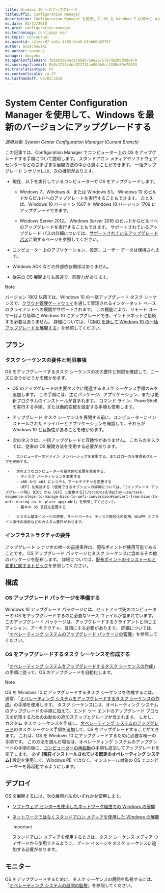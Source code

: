 ```yaml
---
title: Windows 10 へのアップグレード
titleSuffix: Configuration Manager
description: Configuration Manager を使用して、OS を Windows 7 以降から Windows 10 にアップグレードする方法について説明します。
ms.date: 03/22/2018
ms.prod: configuration-manager
ms.technology: configmgr-osd
ms.topic: conceptual
ms.assetid: c21eec87-ad1c-4465-8e45-5feb60b92707
author: aczechowski
ms.author: aaroncz
manager: dougeby
ms.openlocfilehash: fbba0306cececebeb7a0e20757e7de3b0d4d0e70
ms.sourcegitcommit: 0b0c2735c4ed822731ae069b4cc1380e89e78933
ms.translationtype: HT
ms.contentlocale: ja-JP
ms.lasthandoff: 05/03/2018
---
```

# <a name="upgrade-windows-to-the-latest-version-with-system-center-configuration-manager"></a>System Center Configuration Manager を使用して、Windows を最新のバージョンにアップグレードする

*適用対象: System Center Configuration Manager (Current Branch)*

この記事では、Configuration Manager でコンピューター上の OS をアップグレードする手順について説明します。 スタンドアロン メディアやソフトウェア センターなどのさまざまな展開方法の中から選ぶことができます。 一括アップグレード シナリオには、次の機能があります。  

-   現在、以下を実行しているコンピューターで OS をアップグレードします。
    - Windows 7、Windows 8、または Windows 8.1。 Windows 10 のビルドからビルドへのアップグレードを実行することもできます。 たとえば、Windows 10 バージョン 1607 を Windows 10 バージョン 1709 にアップグレードできます。  
    
    - Windows Server 2012。 Windows Server 2016 のビルドからビルドへのアップグレードを実行することもできます。 サポートされているアップグレード パスの詳細については、[サポートされているアップグレード パス](https://docs.microsoft.com/windows-server/get-started/supported-upgrade-paths#upgrading-previous-retail-versions-of-windows-server-to-windows-server-2016)に関するページを参照してください。    

-   コンピューター上のアプリケーション、設定、ユーザー データは保持されます。  

-   Windows ADK などの外部依存関係はありません。  

-   従来の OS 展開よりも高速で、回復力があります。  


> [!Note]  
> バージョン 1802 以降では、Windows 10 の一括アップグレード タスク シーケンスで、[クラウド管理ゲートウェイ](/sccm/core/clients/manage/plan-cloud-management-gateway)を通して管理されるインターネット ベースのクライアントへの展開がサポートされます。 この機能により、リモート ユーザーはより簡単に Windows 10 にアップグレードでき、イントラネットに接続する必要はありません。 詳細については、「[CMG を通して Windows 10 の一括アップグレードを展開する](/sccm/osd/deploy-use/manage-task-sequences-to-automate-tasks#deploy-windows-10-in-place-upgrade-via-cmg)」を参照してください。 <!-- 1357149 -->



##  <a name="BKMK_Plan"></a> プラン  

### <a name="task-sequence-requirements-and-limitations"></a>タスク シーケンスの要件と制限事項

OS をアップグレードするタスク シーケンスの次の要件と制限を確認して、ニーズに合うかどうかを確かめます。  

  -   OS のアップグレードの主要タスクに関連するタスク シーケンス手順のみを追加します。 この手順には、主にパッケージ、アプリケーション、または更新プログラムのインストールが含まれます。 コマンド ライン、PowerShell を実行する手順、または動的変数を設定する手順も使用します。  

  -   アップグレード タスク シーケンスを展開する前に、コンピューターにインストールされたドライバーとアプリケーションを確認して、それらが Windows 10 と互換性があることを確かめます。  

  -   次のタスクは、一括アップグレードと互換性がありません。 これらのタスクでは、従来の OS 展開方法を使用する必要があります。  

     -   コンピューターのドメイン メンバーシップを変更する。またはローカル管理者グループを更新する。  

     -   次のようなコンピューターの基本的な変更を実装する。 
         - ディスク パーティションを変更する
         - x86 から x64 にシステム アーキテクチャを変更する
         - UEFI を実装する (使用できるオプションの詳細については、「[インプレース アップグレード時に BIOS から UEFI に変換する](/sccm/osd/deploy-use/task-sequence-steps-to-manage-bios-to-uefi-conversion#convert-from-bios-to-uefi-during-an-in-place-upgrade)」を参照してください)。
         - 基本の OS 言語を変更する  

     -   カスタム基本イメージの使用、サードパーティ ディスク暗号化の使用、WinPE オフライン操作の採用などのカスタム要件があります。  

### <a name="infrastructure-requirements"></a>インフラストラクチャの要件  

アップグレード シナリオの唯一の前提条件は、配布ポイントが使用可能であることです。 OS アップグレード パッケージとタスク シーケンスに含めるその他のパッケージを配布します。 詳細については、[配布ポイントのインストールと変更に関するトピック](../../core/servers/deploy/configure/install-and-configure-distribution-points.md)を参照してください。



##  <a name="BKMK_Configure"></a> 構成  

### <a name="prepare-the-os-upgrade-package"></a>OS アップグレード パッケージを準備する  

  Windows 10 アップグレード パッケージには、セットアップ先のコンピューターの OS をアップグレードするのに必要なソース ファイルが含まれています。 このアップグレード パッケージは、アップグレードするクライアントと同じエディション、アーキテクチャ、言語にする必要があります。 詳細については、「[オペレーティング システムのアップグレード パッケージの管理](../get-started/manage-operating-system-upgrade-packages.md)」を参照してください。  


### <a name="create-a-task-sequence-to-upgrade-the-os"></a>OS をアップグレードするタスク シーケンスを作成する  

  「[オペレーティング システムをアップグレードするタスク シーケンスの作成](create-a-task-sequence-to-upgrade-an-operating-system.md)」の手順に従って、OS のアップグレードを自動化します。  

   > [!NOTE]  
   > OS を Windows 10 にアップグレードするタスク シーケンスを作成するには、通常、「[オペレーティング システムをアップグレードするタスク シーケンスの作成](create-a-task-sequence-to-upgrade-an-operating-system.md)」の手順を使用します。 タスク シーケンスには、オペレーティング システムのアップグレードの手順に加えて、エンド ツー エンドのアップグレード プロセスを処理するためのお勧めの追加ステップとグループが含まれます。 しかし、カスタム タスク シーケンスを作成し、[オペレーティング システムのアップグレード](../understand/task-sequence-steps.md#BKMK_UpgradeOS)のタスク シーケンス手順を追加して、OS をアップグレードすることができます。 これは、OS を Windows 10 にアップグレードするために必要な唯一の手順です。 この方法を選んだ場合は、オペレーティング システムのアップグレードの手順の後に、[コンピューターの再起動](../understand/task-sequence-steps.md#BKMK_RestartComputer)の手順も追加してアップグレードを完了します。 必ず **[現在インストールされている既定のオペレーティング システム]** 設定を使用して、Windows PE ではなく、インストール対象の OS でコンピューターを再起動するようにします。  



##  <a name="BKMK_Deploy"></a> デプロイ  

OS を展開するには、次の展開方法のいずれかを使用します。  

  -   [ソフトウェア センターを使用したネットワーク経由での Windows の展開](use-software-center-to-deploy-windows-over-the-network.md)  

  -   [ネットワークではなくスタンドアロン メディアを使用した Windows の展開](use-stand-alone-media-to-deploy-windows-without-using-the-network.md)  

      > [!IMPORTANT]  
      > スタンドアロン メディアを使用するときは、タスク シーケンス メディア ウィザードから使用できるように、ブート イメージをタスク シーケンスに追加する必要があります。




## <a name="monitor"></a>モニター  

OS をアップグレードするために、タスク シーケンスの展開を監視するには、「[オペレーティング システムの展開の監視](monitor-operating-system-deployments.md)」を参照してください。  
